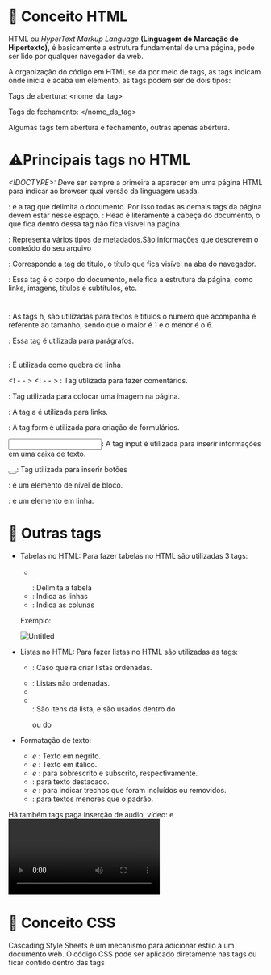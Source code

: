 # 📕 **Conceito HTML**

HTML ou *HyperText Markup Language* **(Linguagem de Marcação de Hipertexto),** é basicamente a estrutura fundamental de uma página, pode ser lido por qualquer navegador da web.

A organização do código em HTML se da por meio de tags, as tags indicam onde inicia e acaba um elemento, as tags podem ser de dois tipos:

Tags de abertura: <nome_da_tag>

Tags de fechamento: </nome_da_tag>

Algumas tags tem abertura e fechamento, outras apenas abertura. 

# ⚠️Principais tags no HTML

*<!DOCTYPE>: D*eve ser sempre a primeira a aparecer em uma página HTML para indicar ao browser qual versão da linguagem usada.

*<html></html>*: é a tag que delimita o documento. Por isso todas as demais tags da página devem estar nesse espaço.
*<head></head>*: Head é literamente a cabeça do documento, o que fica dentro dessa tag não fica visível na pagina.

*<meta>*: Representa vários tipos de metadados.São informações que descrevem o conteúdo do seu arquivo

*<title></title>*: Corresponde a tag de titulo, o título que fica visível na aba do navegador.

*<body></body>*: Essa tag é o corpo do documento, nele fica a estrutura da página, como links, imagens, títulos e subtítulos, etc.

*<h1></h1>*: As tags h, são utilizadas para textos e títulos o numero que acompanha é referente ao tamanho, sendo que o maior é 1 e o menor é o 6.

*<p></p>*: Essa tag é utilizada para parágrafos.

*<br>*: É utilizada como quebra de linha

<! - - > <! - - > : Tag utilizada para fazer comentários.

*<img></img>*: Tag utilizada para colocar uma imagem na página.

*<a></a>*: A tag a é  utilizada para links.

*<form></form>*: A tag form é utilizada para criação de formulários.

*<input>*:  A tag input é utilizada para inserir informações em uma caixa de texto.

*<button></button>*: Tag utilizada para inserir botões

*<div></div>*: é um elemento de nível de bloco.

*<span></span>*: é um elemento em linha.

# :monocle_face: Outras tags

- Tabelas no HTML: Para fazer tabelas no HTML são utilizadas 3 tags:
    - *<table></table>*: Delimita a tabela
    - *<td></td>*: Indica as linhas
    - *<tr></tr>*: Indica as colunas
    
    Exemplo:
    
    ![Untitled](https://s3-us-west-2.amazonaws.com/secure.notion-static.com/098226b8-e799-43d0-8a2d-a16c7389524d/Untitled.png)
    
- Listas no HTML: Para fazer listas no HTML são utilizadas as tags:
    - *<ol></ol>*: Caso queira criar listas ordenadas.
    - *<ul></ul>*: Listas não ordenadas.
    - *<li></li>*: São itens da lista, e são usados dentro do <ol></ol> ou do <ul></ul>
- Formatação de texto:
    - *<b></b> e <strong></strong>*: Texto em negrito.
    - *<i></i> e <em></em>*: Texto em itálico.
    - *<sub></sub> e <sup></sup>*: para sobrescrito e subscrito, respectivamente.
    - *<mark></mark>*: para texto destacado.
    - *<ins></ins> e <del></del>*: para indicar trechos que foram incluídos ou removidos.
    - *<small></small>*:  para textos menores que o padrão.

Há também tags paga inserção de audio, vídeo: <audio></audio> e <video></video>

# 📘 **Conceito CSS**

Cascading Style Sheets é um mecanismo para adicionar estilo a um documento web. O código CSS pode ser aplicado diretamente nas tags ou ficar contido dentro das tags <style>

# 🖊️ Sintaxe

```html
p{
		color: blue;  //propriedade: valor;
		text-align: center;
}
```

Nesse exemplo p é o seletor, ele aponta para o elemento HTML se deseja estilizar.

Entre chaves '{ }' está o bloco de declaração que contém uma ou mais declarações nome da propriedade e valor, separadas por ponto e vírgula. 

Seletores de: ID, CLASS, * e agrupamento.

- ID : Se refere a um elemento. É exclusivo, não podendo haver mais de um `id` com o mesmo nome. Para utilizar um ID usa-se #

No CSS:

```css
 #fundo{
		/*bloco de declarações*/
}       
```

No HTML:

```html
<p id="fundo">Paragrafo estilizado.</p>
```

              

- Class: As classes identificam um grupo de elementos. Através delas, pode-se atribuir a estilização de vários elementos de uma vez só. Para utilizar uma classe usa-se .

No CSS:

```css
.fundo{
	/*bloco de declarações*/
}
```

No HTML:

```html
<p class="fundo">Paragrafo estilizado.</p>
```

- * : Seletor universal, afeta todos os elementos HTML da página, é utilizado quando todos os elementos terão o mesmo estilo. Para utilizar esse seletor usa-se *

No CSS:

```css
*{
	/*bloco de declarações*/
}
```

- Agrupamento: Quando alguns elementos tem a mesma estilização. Para utilizar usa-se o nome de cada seletor separado por virgula.

No CSS:

```css
h1, p, span{
	/*bloco de declarações*/
} 
```

Existem três maneiras de inserir uma folha de estilo:

- CSS Externo: uma folha de estilo externa, você pode alterar a aparência de um site inteiro alterando apenas um arquivo.

arquivo.css

```css
body {
  background-color: lightblue;
}

h1 {
  color: blue;
  margin-left: 20px;
}
```

Chamando no HTML:

```html
<head>
        <meta charset="UTF-8">
        <meta name="viewport" content="width=device-width, initial-scale=1.0">
        <meta http-equiv="X-UA-Compatible" content="ie=edge">
        <link rel="stylesheet" href="arquivo.css">      
        <title>Nome</title>
 </head>
```

- CSS Interno: pode ser usada se uma única página HTML tiver um estilo exclusivo.

Dentro do HTML:

```html
<!DOCTYPE html>
<html>
<head>
<style>
body {
  background-color: linen;
}

h1 {
  color: maroon;
  margin-left: 40px;
}
</style>
</head>
<body>

<h1>Título</h1>
<p>Paragrafo</p>

</body>
</html>
```

- CSS Inline: pode ser usado para aplicar um estilo único a um único elemento.

No documento HTML, na linha do seletor

```html
<!DOCTYPE html>
<html>
<body>

<h1 style="color:blue;text-align:center;">Título</h1>
<p style="color:red;">Paragrafo</p>

</body>
</html>
```

# ➡️Declarações

- Background: utilizado para por fundo(cor, imagem)
- Border: utilizado para colocar borda
- Margin: utilizado para colocar margem
- Padding: Utilizado para fazer preenchimento
- Height and Width: altura e largura
- Text: Para personalização de textos
- Font: utilizado para fontes
- Display: Especifica o tipo de caixa de renderização usada por um elemento

# :mag: Links 
[https://www.devchallenge.com.br/challenges/5f14f8d5130a5d78f89d9640/details](https://www.devchallenge.com.br/challenges/5f14f8d5130a5d78f89d9640/details)

[https://www.alura.com.br/promocao/awin_10EstudeAlurax?utm_source=awin&utm_medium=site&utm_term=197989&awc=23465_1637423173_0a3dc98b434ab9d2fd0f496c76a5a4ad](https://www.alura.com.br/promocao/awin_10EstudeAlurax?utm_source=awin&utm_medium=site&utm_term=197989&awc=23465_1637423173_0a3dc98b434ab9d2fd0f496c76a5a4ad)

[https://www.w3schools.com/html/default.asp](https://www.w3schools.com/html/default.asp)

[https://www.w3schools.com/css/default.asp](https://www.w3schools.com/css/default.asp)

# 🖥️ Mostre seu progresso

Preencha o formulario a seguir e nos mostre que concluiu as tarefas semanais [https://forms.gle/Y5RjGbbhdH1w13Kz8](https://forms.gle/Y5RjGbbhdH1w13Kz8)